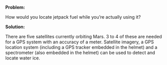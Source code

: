 ****Problem:****

How would you locate jetpack fuel while you’re actually using it?

****Solution:****

There are five satellites currently orbiting Mars. 3 to 4 of these are
needed for a GPS system with an accuracy of a meter. Satellite imagery,
a GPS location system (including a GPS tracker embedded in the helmet)
and a spectrometer (also embedded in the helmet) can be used to detect
and locate water ice.

